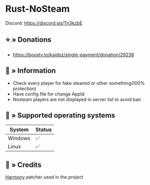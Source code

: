 # Rust-NoSteam
Discord: https://discord.gg/Tn3kzbE

## ⭐ » Donations
- https://boosty.to/kaidoz/single-payment/donation/29238

## 📝️ » Information
- Check every player for fake steamid or other something(100% protection)
- Have config file for change AppId
- Nosteam players are not displayed in server list to avoid ban

## 🔧 » Supported operating systems
| System  | Status |
|---------|--------|
| Windows |   ✅   |
| Linux   |   ✅   | 

## 🧶 » Credits

[Harmony](https://github.com/pardeike/Harmony) patcher used in the project
